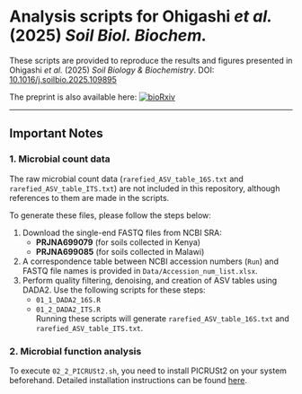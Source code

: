 # Analysis scripts for Ohigashi _et al._ (2025) _Soil Biol. Biochem._
These scripts are provided to reproduce the results and figures presented in Ohigashi _et al._ (2025) _Soil Biology & Biochemistry_. DOI: [10.1016/j.soilbio.2025.109895](https://doi.org/10.1016/j.soilbio.2025.109895)

The preprint is also available here: [![bioRxiv](https://img.shields.io/badge/Preprint-bioRxiv-red.svg)](https://doi.org/10.1101/2025.02.17.638669)

---

## Important Notes
### 1. Microbial count data
The raw microbial count data (`rarefied_ASV_table_16S.txt` and `rarefied_ASV_table_ITS.txt`) are not included in this repository, although references to them are made in the scripts.  

To generate these files, please follow the steps below:

1. Download the single-end FASTQ files from NCBI SRA:  
   - **PRJNA699079** (for soils collected in Kenya)  
   - **PRJNA699085** (for soils collected in Malawi)  
2. A correspondence table between NCBI accession numbers (`Run`) and FASTQ file names is provided in `Data/Accession_num_list.xlsx`.  
3. Perform quality filtering, denoising, and creation of ASV tables using DADA2. Use the following scripts for these steps:  
   - `01_1_DADA2_16S.R`  
   - `01_2_DADA2_ITS.R`  
   Running these scripts will generate `rarefied_ASV_table_16S.txt` and `rarefied_ASV_table_ITS.txt`.

### 2. Microbial function analysis
To execute `02_2_PICRUSt2.sh`, you need to install PICRUSt2 on your system beforehand. Detailed installation instructions can be found [here](https://github.com/picrust/picrust2).

